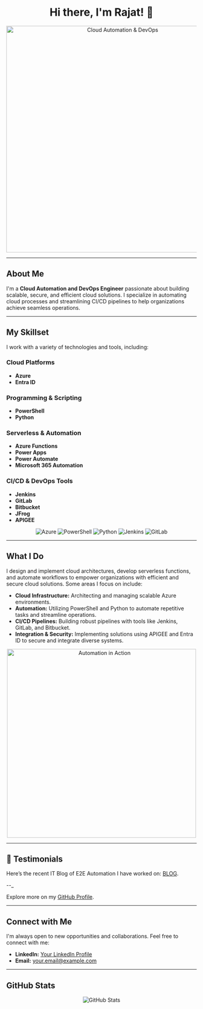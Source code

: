 <!-- Banner Section with an Animated GIF -->
<h1 align="center">Hi there, I'm Rajat! 👋</h1>
<p align="center">
  <img src="https://media.giphy.com/media/l0ExdMHUDKteztyfe/giphy.gif" alt="Cloud Automation & DevOps" width="600"/>
</p>

---

## About Me

I'm a **Cloud Automation and DevOps Engineer** passionate about building scalable, secure, and efficient cloud solutions. I specialize in automating cloud processes and streamlining CI/CD pipelines to help organizations achieve seamless operations.

---

## My Skillset

I work with a variety of technologies and tools, including:

### Cloud Platforms
- **Azure**
- **Entra ID**

### Programming & Scripting
- **PowerShell**
- **Python**

### Serverless & Automation
- **Azure Functions**
- **Power Apps**
- **Power Automate**
- **Microsoft 365 Automation**

### CI/CD & DevOps Tools
- **Jenkins**
- **GitLab**
- **Bitbucket**
- **JFrog**
- **APIGEE**

<p align="center">
  <!-- Example badges (from Shields.io) -->
  <img src="https://img.shields.io/badge/-Azure-0078D4?style=for-the-badge&logo=microsoftazure&logoColor=white" alt="Azure">
  <img src="https://img.shields.io/badge/PowerShell-5391FE?style=for-the-badge&logo=powershell&logoColor=white" alt="PowerShell">
  <img src="https://img.shields.io/badge/Python-3776AB?style=for-the-badge&logo=python&logoColor=white" alt="Python">
  <img src="https://img.shields.io/badge/-Jenkins-D24939?style=for-the-badge&logo=jenkins&logoColor=white" alt="Jenkins">
  <img src="https://img.shields.io/badge/-GitLab-E24329?style=for-the-badge&logo=gitlab&logoColor=white" alt="GitLab">
</p>

---

## What I Do

I design and implement cloud architectures, develop serverless functions, and automate workflows to empower organizations with efficient and secure cloud solutions. Some areas I focus on include:

- **Cloud Infrastructure:** Architecting and managing scalable Azure environments.
- **Automation:** Utilizing PowerShell and Python to automate repetitive tasks and streamline operations.
- **CI/CD Pipelines:** Building robust pipelines with tools like Jenkins, GitLab, and Bitbucket.
- **Integration & Security:** Implementing solutions using APIGEE and Entra ID to secure and integrate diverse systems.

<p align="center">
  <img src="https://media.giphy.com/media/h4OGYOrBDPhLGK6peE/giphy.gif" alt="Automation in Action" width="500"/>
</p>

---

## 💬 Testimonials

Here’s the recent IT Blog of E2E Automation I have worked on: [BLOG](https://blogit.michelin.io/cloud-to-cloud-automation-with-servicenow/).


--_

Explore more on my [GitHub Profile](https://github.com/rajat-khonde).

---

## Connect with Me

I'm always open to new opportunities and collaborations. Feel free to connect with me:

- **LinkedIn:** [Your LinkedIn Profile](https://www.linkedin.com/in/rajat-khonde-450b46119/)
- **Email:** [your.email@example.com](mailto:rajatkhonde@gmail.com)

---

## GitHub Stats

<p align="center">
  <img src="https://github-readme-stats.vercel.app/api?username=rajat-khonde&show_icons=true&theme=great-gatsby" alt="GitHub Stats" />
</p>
